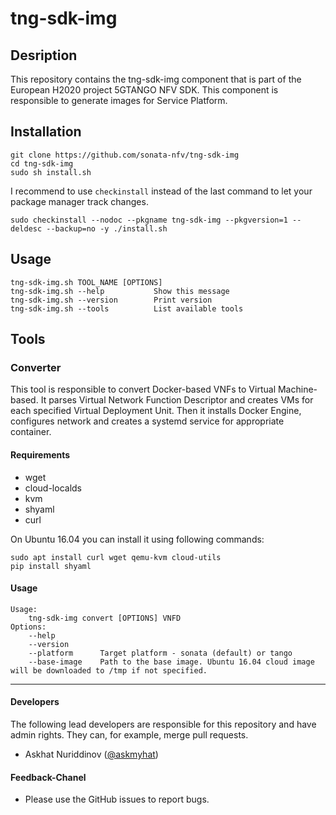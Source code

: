 # tng-sdk-img

## Desription

This repository contains the tng-sdk-img component that is part of the European H2020 project 5GTANGO NFV SDK. This component is responsible to generate images for Service Platform.

## Installation

```shell
git clone https://github.com/sonata-nfv/tng-sdk-img
cd tng-sdk-img
sudo sh install.sh
```

I recommend to use `checkinstall` instead of the last command to let your package manager track changes.

```shell
sudo checkinstall --nodoc --pkgname tng-sdk-img --pkgversion=1 --deldesc --backup=no -y ./install.sh
```

## Usage

```shell
tng-sdk-img.sh TOOL_NAME [OPTIONS]
tng-sdk-img.sh --help    		Show this message
tng-sdk-img.sh --version 		Print version
tng-sdk-img.sh --tools   		List available tools
```

## Tools

### Converter

This tool is responsible to convert Docker-based VNFs to Virtual Machine-based. It parses Virtual Network Function Descriptor and creates VMs for each specified Virtual Deployment Unit. Then it installs Docker Engine, configures network and creates a systemd service for appropriate container.

#### Requirements

- wget
- cloud-localds
- kvm
- shyaml
- curl

On Ubuntu 16.04 you can install it using following commands:

```shell
sudo apt install curl wget qemu-kvm cloud-utils
pip install shyaml
```

#### Usage

```shell
Usage:
	tng-sdk-img convert [OPTIONS] VNFD
Options:
	--help
	--version
	--platform   	Target platform - sonata (default) or tango
	--base-image 	Path to the base image. Ubuntu 16.04 cloud image will be downloaded to /tmp if not specified.
```

---
#### Developers

The following lead developers are responsible for this repository and have admin rights. They can, for example, merge pull requests.

- Askhat Nuriddinov ([@askmyhat](https://github.com/askmyhat))

#### Feedback-Chanel

* Please use the GitHub issues to report bugs.
